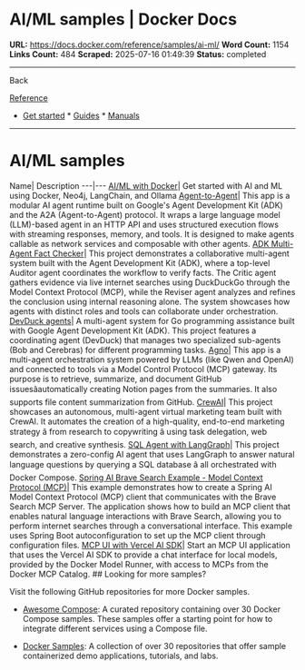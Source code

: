 # AI/ML samples | Docker Docs

**URL:** https://docs.docker.com/reference/samples/ai-ml/
**Word Count:** 1154
**Links Count:** 484
**Scraped:** 2025-07-16 01:49:39
**Status:** completed

---

Back

[Reference](https://docs.docker.com/reference/)

  * [Get started](https://docs.docker.com/get-started/)   * [Guides](https://docs.docker.com/guides/)   * [Manuals](https://docs.docker.com/manuals/)

* * *

# AI/ML samples

Name| Description   ---|---   [AI/ML with Docker](https://github.com/docker/genai-stack)| Get started with AI and ML using Docker, Neo4j, LangChain, and Ollama   [Agent-to-Agent](https://github.com/docker/compose-for-agents/tree/main/a2a)| This app is a modular AI agent runtime built on Google's Agent Development Kit \(ADK\) and the A2A \(Agent-to-Agent\) protocol. It wraps a large language model \(LLM\)-based agent in an HTTP API and uses structured execution flows with streaming responses, memory, and tools. It is designed to make agents callable as network services and composable with other agents.   [ADK Multi-Agent Fact Checker](https://github.com/docker/compose-for-agents/tree/main/adk)| This project demonstrates a collaborative multi-agent system built with the Agent Development Kit \(ADK\), where a top-level Auditor agent coordinates the workflow to verify facts. The Critic agent gathers evidence via live internet searches using DuckDuckGo through the Model Context Protocol \(MCP\), while the Reviser agent analyzes and refines the conclusion using internal reasoning alone. The system showcases how agents with distinct roles and tools can collaborate under orchestration.   [DevDuck agents](https://github.com/docker/compose-for-agents/tree/main/adk-cerebras)| A multi-agent system for Go programming assistance built with Google Agent Development Kit \(ADK\). This project features a coordinating agent \(DevDuck\) that manages two specialized sub-agents \(Bob and Cerebras\) for different programming tasks.   [Agno](https://github.com/docker/compose-for-agents/tree/main/agno)| This app is a multi-agent orchestration system powered by LLMs \(like Qwen and OpenAI\) and connected to tools via a Model Control Protocol \(MCP\) gateway. Its purpose is to retrieve, summarize, and document GitHub issuesâautomatically creating Notion pages from the summaries. It also supports file content summarization from GitHub.   [CrewAI](https://github.com/docker/compose-for-agents/tree/main/crew-ai)| This project showcases an autonomous, multi-agent virtual marketing team built with CrewAI. It automates the creation of a high-quality, end-to-end marketing strategy â from research to copywriting â using task delegation, web search, and creative synthesis.   [SQL Agent with LangGraph](https://github.com/docker/compose-for-agents/tree/main/langgraph)| This project demonstrates a zero-config AI agent that uses LangGraph to answer natural language questions by querying a SQL database â all orchestrated with Docker Compose.   [Spring AI Brave Search Example - Model Context Protocol \(MCP\)](https://github.com/docker/compose-for-agents/tree/main/spring-ai)| This example demonstrates how to create a Spring AI Model Context Protocol \(MCP\) client that communicates with the Brave Search MCP Server. The application shows how to build an MCP client that enables natural language interactions with Brave Search, allowing you to perform internet searches through a conversational interface. This example uses Spring Boot autoconfiguration to set up the MCP client through configuration files.   [MCP UI with Vercel AI SDK](https://github.com/docker/compose-for-agents/tree/main/a2a)| Start an MCP UI application that uses the Vercel AI SDK to provide a chat interface for local models, provided by the Docker Model Runner, with access to MCPs from the Docker MCP Catalog.      ## Looking for more samples?

Visit the following GitHub repositories for more Docker samples.

  * [Awesome Compose](https://github.com/docker/awesome-compose): A curated repository containing over 30 Docker Compose samples. These samples offer a starting point for how to integrate different services using a Compose file.

  * [Docker Samples](https://github.com/dockersamples?q=&type=all&language=&sort=stargazers): A collection of over 30 repositories that offer sample containerized demo applications, tutorials, and labs.
